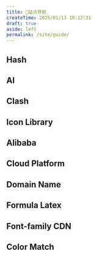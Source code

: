 ```yaml
---
title: 📍站点导航
createTime: 2025/01/13 10:12:31
draft: true
aside: left
permalink: /site/guide/
---
```

## Hash
<CardGrid>
    <LinkCard icon="https://raw.githubusercontent.com/Pai3141/PictureBed/main/img/Hash.png" title="Hash1️⃣" href="https://paiad.online"></LinkCard>
</CardGrid>
<CardGrid>
    <LinkCard icon="https://raw.githubusercontent.com/Pai3141/PictureBed/main/img/Hash.png" title="Hash2️⃣" href="https://paiad.top"></LinkCard>
</CardGrid>

## AI
<CardGrid>
    <LinkCard icon="arcticons:openai-chatgpt" title="Chatgpt" href="https://chatgpt.com"></LinkCard>
</CardGrid>
<CardGrid>
    <LinkCard icon="fxemoji:spurtingwhale" title="DeepSeek" href="https://chat.deepseek.com"></LinkCard>
</CardGrid>

## Clash
<CardGrid>
  <LinkCard icon= "arcticons:clash" title="Clash" href="https://doc.miyun.app"></LinkCard>
</CardGrid>

## Icon Library
<CardGrid>
    <LinkCard icon="line-md:iconify2-static" title="Iconify" href="https://icon-sets.iconify.design/"></LinkCard>
</CardGrid>
<CardGrid>
    <LinkCard icon="twemoji:slightly-smiling-face" title="GetEmoji" href="https://getemoji.com"></LinkCard>
</CardGrid>

## Alibaba
<CardGrid>
    <LinkCard icon="ri:alibaba-cloud-fill" title="Iconfont" href="https://www.iconfont.cn/"></LinkCard>
</CardGrid>

<CardGrid>
    <LinkCard icon="ri:alibaba-cloud-line" title="Alibaba Cloud" href="https://cn.aliyun.com"></LinkCard>
</CardGrid>

## Cloud Platform
<CardGrid>
  <LinkCard icon= "devicon:cloudflare" title="Cloudflare" href="https://www.cloudflare.com/zh-cn"></LinkCard>
</CardGrid>

## Domain Name
<CardGrid>
  <LinkCard icon= "logos:namecheap" title="Namecheap" href="https://www.namecheap.com"></LinkCard>
</CardGrid>
<CardGrid>
  <LinkCard icon= "simple-icons:godaddy" title="Godaddy" href="https://www.Godaddy.com"></LinkCard>
</CardGrid>

## Formula Latex
<CardGrid>
  <LinkCard icon= "ooui:mathematics" title="SimpleTex" href="https://simpletex.net"></LinkCard>
</CardGrid>

## Font-family CDN
<CardGrid>
  <LinkCard icon= "ci:font" title="Chinese-font" href="https://chinese-font.netlify.app/zh-cn/cdn"></LinkCard>
</CardGrid>

## Color Match
<CardGrid>
    <LinkCard icon= "unjs:theme-colors" title="ColorHunt" href="https://colorhunt.co/palettes/popular"></LinkCard>
</CardGrid>


